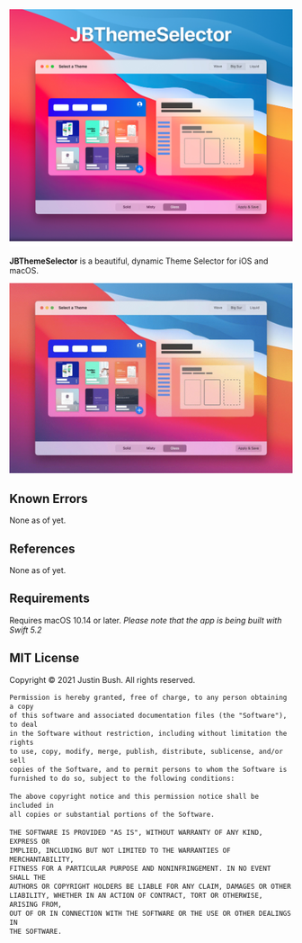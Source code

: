 <img src="Media/Cover.jpg" width="860" />

<b>JBThemeSelector</b> is a beautiful, dynamic Theme Selector for iOS and macOS.

<img src="Media/Themes.gif" width="860" />

## Known Errors
None as of yet.

## References
None as of yet.

## Requirements
Requires macOS 10.14 or later.
<i>Please note that the app is being built with Swift 5.2</i>

## MIT License

Copyright © 2021 Justin Bush. All rights reserved.

```
Permission is hereby granted, free of charge, to any person obtaining a copy
of this software and associated documentation files (the "Software"), to deal
in the Software without restriction, including without limitation the rights
to use, copy, modify, merge, publish, distribute, sublicense, and/or sell
copies of the Software, and to permit persons to whom the Software is
furnished to do so, subject to the following conditions:

The above copyright notice and this permission notice shall be included in
all copies or substantial portions of the Software.

THE SOFTWARE IS PROVIDED "AS IS", WITHOUT WARRANTY OF ANY KIND, EXPRESS OR
IMPLIED, INCLUDING BUT NOT LIMITED TO THE WARRANTIES OF MERCHANTABILITY,
FITNESS FOR A PARTICULAR PURPOSE AND NONINFRINGEMENT. IN NO EVENT SHALL THE
AUTHORS OR COPYRIGHT HOLDERS BE LIABLE FOR ANY CLAIM, DAMAGES OR OTHER
LIABILITY, WHETHER IN AN ACTION OF CONTRACT, TORT OR OTHERWISE, ARISING FROM,
OUT OF OR IN CONNECTION WITH THE SOFTWARE OR THE USE OR OTHER DEALINGS IN
THE SOFTWARE.
```
